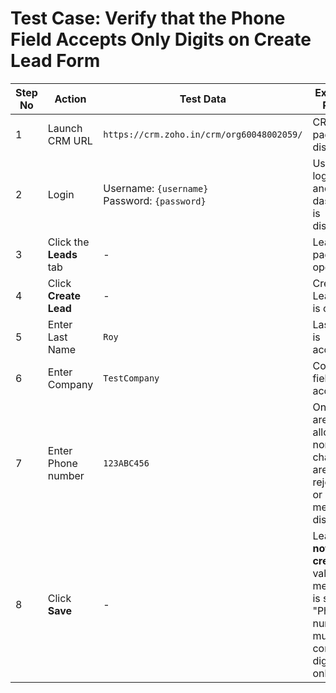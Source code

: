 

# **Test Case: Verify that the Phone Field Accepts Only Digits on Create Lead Form**

| Step No | Action                  | Test Data                                                    | Expected Result                                                                               |
| ------- | ----------------------- | ------------------------------------------------------------ | --------------------------------------------------------------------------------------------- |
| 1       | Launch CRM URL          | `https://crm.zoho.in/crm/org60048002059/`                    | CRM login page is displayed                                                                   |
| 2       | Login                   | Username: `{username}`<br>Password: `{password}`  | User is logged in and dashboard is displayed                                                  |
| 3       | Click the **Leads** tab | -                                                            | Leads page is opened                                                                          |
| 4       | Click **Create Lead**   | -                                                            | Create Lead form is opened                                                                    |
| 5       | Enter Last Name         | `Roy`                                                        | Last Name is accepted                                                                         |
| 6       | Enter Company           | `TestCompany`                                                | Company field is accepted                                                                     |
| 7       | Enter Phone number      | `123ABC456`                                                  | Only digits are allowed; non-digit characters are rejected or error message displayed         |
| 8       | Click **Save**          | -                                                            | Lead is **not created**; validation message is shown: "Phone number must contain digits only" |

